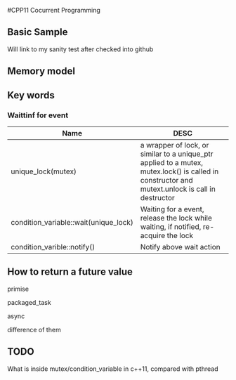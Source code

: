 #CPP11  Cocurrent Programming

## Basic Sample
Will link to my sanity test after checked into github

## Memory model 
## Key words 

### Waittinf for event
  Name          | DESC		
  ------------- | -------------
  unique_lock(mutex)  | a wrapper of lock, or similar to a unique_ptr applied to a mutex, mutex.lock() is called in constructor and mutext.unlock is call in destructor
 condition_variable::wait(unique_lock)   | Waiting for a event, release the lock while waiting,  if notified, re-acquire the lock
 condition_varible::notify()| Notify above wait action
 
## How to return a future value

primise

packaged_task

async

difference of them 



## TODO
What is inside mutex/condition_variable in c++11, compared with pthread
